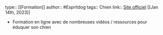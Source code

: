type:: [[Formation]]
author:: #Espritdog
tags:: Chien
link:: [Site officiel](https://www.espritdog.com/formations/formation-esprit-dog-family/)
[[Jan 14th, 2023]]

- Formation en ligne avec de nombreuses vidéos / ressources pour éduquer son chien